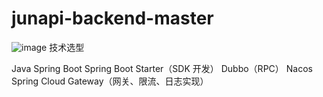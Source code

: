 # junapi-backend-master
![image](https://github.com/thornsJun/junapi-backend-master/assets/108470869/fac93635-911c-4bba-b5d7-93eee2f033af)
技术选型

Java Spring Boot
Spring Boot Starter（SDK 开发）
Dubbo（RPC）
Nacos
Spring Cloud Gateway（网关、限流、日志实现）
